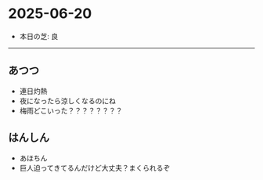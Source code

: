 # 2025-06-20

- 本日の芝: 良

---

## あつつ
- 連日灼熱
- 夜になったら涼しくなるのにね
- 梅雨どこいった？？？？？？？？

## はんしん
- あほちん
- 巨人迫ってきてるんだけど大丈夫？まくられるぞ

